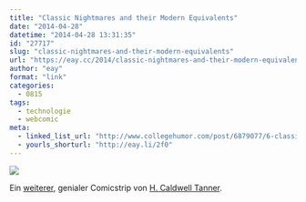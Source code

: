 ```yaml
---
title: "Classic Nightmares and their Modern Equivalents"
date: "2014-04-28"
datetime: "2014-04-28 13:31:35"
id: "27717"
slug: "classic-nightmares-and-their-modern-equivalents"
url: "https://eay.cc/2014/classic-nightmares-and-their-modern-equivalents/"
author: "eay"
format: "link"
categories:
  - 0815
tags:
  - technologie
  - webcomic
meta:
  - linked_list_url: "http://www.collegehumor.com/post/6879077/6-classic-nightmares-and-their-modern-equivalents"
  - yourls_shorturl: "http://eay.li/2f0"
---
```


[![](https://eay.cc/uploads/2014/modernnightmares.jpg)](http://www.collegehumor.com/post/6879077/6-classic-nightmares-and-their-modern-equivalents)

Ein [weiterer](http://eay.cc/?s=H.+Caldwell+Tanner), genialer Comicstrip von [H. Caldwell Tanner](http://loldwell.com/).
